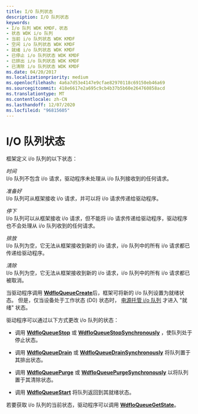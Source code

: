 ```yaml
---
title: I/O 队列状态
description: I/O 队列状态
keywords:
- I/o 队列 WDK KMDF，状态
- 状态 WDK i/o 队列
- 当前 i/o 队列状态 WDK KMDF
- 空闲 i/o 队列状态 WDK KMDF
- 就绪 i/o 队列状态 WDK KMDF
- 已停止 i/o 队列状态 WDK KMDF
- 已排出 i/o 队列状态 WDK KMDF
- 已清除 i/o 队列状态 WDK KMDF
ms.date: 04/20/2017
ms.localizationpriority: medium
ms.openlocfilehash: 4a6a7d53e4147e9cfae82970118c69150eb46a69
ms.sourcegitcommit: 418e6617e2a695c9cb4b37b5b60e264760858acd
ms.translationtype: MT
ms.contentlocale: zh-CN
ms.lasthandoff: 12/07/2020
ms.locfileid: "96815605"
---
```

# <a name="io-queue-states"></a>I/O 队列状态


框架定义 i/o 队列的以下状态：

<a href="" id="idle"></a>*时间*  
I/o 队列不包含 i/o 请求，驱动程序未处理从 i/o 队列接收到的任何请求。

<a href="" id="ready"></a>*准备好*  
I/o 队列可从框架接收 i/o 请求，并可以将 i/o 请求传递给驱动程序。

<a href="" id="stopped"></a>*停下*  
I/o 队列可以从框架接收 i/o 请求，但不能将 i/o 请求传递给驱动程序，驱动程序也不会处理从 i/o 队列收到的任何请求。

<a href="" id="drained"></a>*排放*  
I/o 队列为空，它无法从框架接收到新的 i/o 请求，i/o 队列中的所有 i/o 请求都已传递给驱动程序。

<a href="" id="purged"></a>*清除*  
I/o 队列为空，它无法从框架接收到新的 i/o 请求，i/o 队列中的所有 i/o 请求都已被取消。

当驱动程序调用 [**WdfIoQueueCreate**](/windows-hardware/drivers/ddi/wdfio/nf-wdfio-wdfioqueuecreate)后，框架可将新的 i/o 队列设置为就绪状态。 但是，仅当设备处于工作状态 (D0) 状态时， [电源托管 i/o 队列](using-power-managed-i-o-queues.md) 才进入 "就绪" 状态。

驱动程序可以通过以下方式更改 i/o 队列的状态：

-   调用 [**WdfIoQueueStop**](/windows-hardware/drivers/ddi/wdfio/nf-wdfio-wdfioqueuestop) 或 [**WdfIoQueueStopSynchronously**](/windows-hardware/drivers/ddi/wdfio/nf-wdfio-wdfioqueuestopsynchronously) ，使队列处于停止状态。

-   调用 [**WdfIoQueueDrain**](/windows-hardware/drivers/ddi/wdfio/nf-wdfio-wdfioqueuedrain) 或 [**WdfIoQueueDrainSynchronously**](/windows-hardware/drivers/ddi/wdfio/nf-wdfio-wdfioqueuedrainsynchronously) 将队列置于其排出状态。

-   调用 [**WdfIoQueuePurge**](/windows-hardware/drivers/ddi/wdfio/nf-wdfio-wdfioqueuepurge) 或 [**WdfIoQueuePurgeSynchronously**](/windows-hardware/drivers/ddi/wdfio/nf-wdfio-wdfioqueuepurgesynchronously) 以将队列置于其清除状态。

-   调用 [**WdfIoQueueStart**](/windows-hardware/drivers/ddi/wdfio/nf-wdfio-wdfioqueuestart) 将队列返回到其就绪状态。

若要获取 i/o 队列的当前状态，驱动程序可以调用 [**WdfIoQueueGetState**](/windows-hardware/drivers/ddi/wdfio/nf-wdfio-wdfioqueuegetstate)。

 

